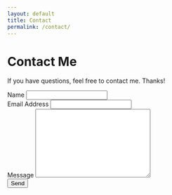 ```yaml
---
layout: default
title: Contact
permalink: /contact/
---
```


<div id="contact">
  <h1 class="pageTitle">Contact Me</h1>
  <div class="contactContent">
    <p class="intro">If you have questions, feel free to contact me. Thanks!</p>
  </div>
  <form method="POST" action="http://formspree.io/tleskin@gmail.com">
    <label for="name">Name</label>
    <input type="text" id="name" name="name" class="full-width"><br>
    <label for="email">Email Address</label>
    <input type="email" id="email" name="_replyto" class="full-width"><br>
    <label for="message">Message</label>
    <textarea name="message" id="message" cols="30" rows="10" class="full-width"></textarea><br>
    <input type="submit" value="Send" class="button">
  </form>
</div>
